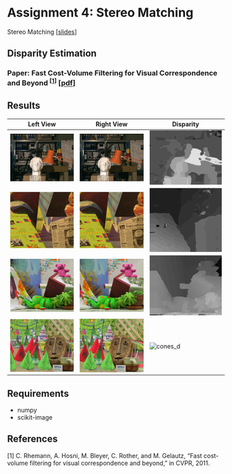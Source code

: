 # Assignment 4: Stereo Matching
Stereo Matching [[slides](http://media.ee.ntu.edu.tw/courses/cv/18F/hw/cv2018_hw04.pdf)]
## Disparity Estimation

### Paper: Fast Cost-Volume Filtering for Visual Correspondence and Beyond <sup>[[1](#references)]</sup> [[pdf](http://wwwpub.zih.tu-dresden.de/~cvweb/publications/papers/2012/FastCost-VolumeFiltering.pdf)]

## Results

Left View | Right View | Disparity
--- | --- | ---
![tsukuba_l](testdata/tsukuba/im3.png) | ![tsukuba_r](testdata/tsukuba/im4.png) | ![tsukuba_d](tsukuba.png)
![venus_l](testdata/venus/im2.png) | ![venus_r](testdata/venus/im6.png) | ![venus_d](venus.png)
![teddy_l](testdata/teddy/im2.png) | ![teddy_r](testdata/teddy/im6.png) | ![teddy_d](teddy.png)
![cones_l](testdata/cones/im2.png) | ![cones_r](testdata/cones/im6.png) | ![cones_d](cone.spng)

## Requirements
* numpy
* scikit-image

## References
[1] C. Rhemann, A. Hosni, M. Bleyer, C. Rother, and M. Gelautz, “Fast cost-volume filtering for visual correspondence and beyond,” in CVPR, 2011.
